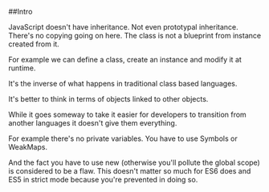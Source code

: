 ##Intro 

JavaScript doesn't have inheritance. Not even prototypal inheritance. There's no copying going on here. The class is not a blueprint from instance created from it.

For example we can define a class, create an instance and modify it at runtime.

It's the inverse of what happens in traditional class based languages.
	
It's better to think in terms of objects linked to other objects.

While it goes someway to take it easier for developers to transition from another languages it doesn't give them everything.  

For example there's no private variables. You have to use Symbols or WeakMaps.

And the fact you have to use new (otherwise you'll pollute the global scope) is considered to be a flaw. This doesn't matter so much for ES6 does and ES5 in strict mode because you're prevented in doing so.